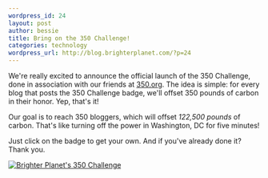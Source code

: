 ```yaml
--- 
wordpress_id: 24
layout: post
author: bessie
title: Bring on the 350 Challenge!
categories: technology
wordpress_url: http://blog.brighterplanet.com/?p=24
---
```

We're really excited to announce the official launch of the 350 Challenge, done in association with our friends at <a href="http://350.org">350.org</a>. The idea is simple: for every blog that posts the 350 Challenge badge, we'll offset 350 pounds of carbon in their honor. Yep, that's it! 

Our goal is to reach 350 bloggers, which will offset <em>122,500 pounds</em> of carbon. That's like turning off the power in Washington, DC for five minutes!

Just click on the badge to get your own. And if you've already done it? Thank you. 

<a href="http://350.brighterplanet.com/"><img src="http://350.brighterplanet.com/images/badges/BP_badge_180x201.jpg" border="0" alt="Brighter Planet's 350 Challenge" /></a>
